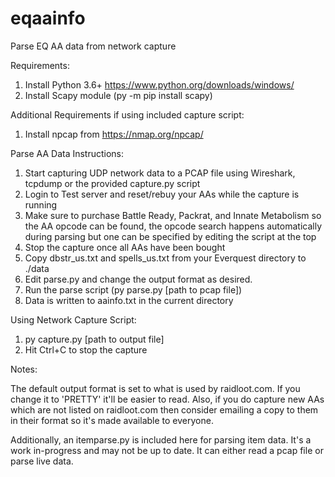 # eqaainfo
Parse EQ AA data from network capture

Requirements:
1. Install Python 3.6+ https://www.python.org/downloads/windows/
2. Install Scapy module (py -m pip install scapy)

Additional Requirements if using included capture script:
1. Install npcap from https://nmap.org/npcap/

Parse AA Data Instructions:
1. Start capturing UDP network data to a PCAP file using Wireshark, tcpdump or the provided capture.py script
2. Login to Test server and reset/rebuy your AAs while the capture is running
3. Make sure to purchase Battle Ready, Packrat, and Innate Metabolism so the AA opcode can be found, the opcode search happens automatically during parsing but one can be specified by editing the script at the top
4. Stop the capture once all AAs have been bought
5. Copy dbstr_us.txt and spells_us.txt from your Everquest directory to ./data
6. Edit parse.py and change the output format as desired.
7. Run the parse script (py parse.py [path to pcap file])
8. Data is written to aainfo.txt in the current directory

Using Network Capture Script:
1. py capture.py [path to output file]
2. Hit Ctrl+C to stop the capture

Notes:

The default output format is set to what is used by raidloot.com. If you change it to 'PRETTY' it'll be easier to read. Also, if you do capture new AAs which are not listed on raidloot.com then consider emailing a copy to them in their format so it's made available to everyone.

Additionally, an itemparse.py is included here for parsing item data. It's a work in-progress and may not be up to date. It can either read a pcap file or parse live data.
